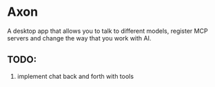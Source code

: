 # Axon

A desktop app that allows you to talk to different models, register MCP servers and change the way that you work with AI.

## TODO:

1. implement chat back and forth with tools
